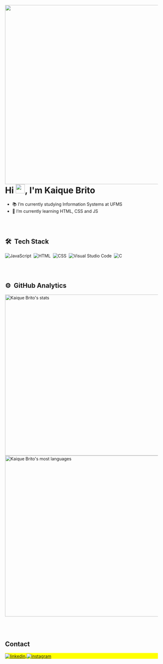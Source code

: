 <img align="right" height="590em" src=""/>

<h1 align="left">Hi <img src="https://raw.githubusercontent.com/kaueMarques/kaueMarques/master/hi.gif" height="30px">, I'm Kaique Brito</h1>

- 📚 I’m currently studying Information Systems at UFMS
- 🌱 I’m currently learning HTML, CSS and JS

<br><br>

## 🛠 &nbsp;Tech Stack

![JavaScript](https://img.shields.io/badge/-JavaScript-05122A?style=flat&logo=javascript)&nbsp;
![HTML](https://img.shields.io/badge/-HTML-05122A?style=flat&logo=HTML5)&nbsp;
![CSS](https://img.shields.io/badge/-CSS-05122A?style=flat&logo=CSS3&logoColor=1572B6)&nbsp;
![Visual Studio Code](https://img.shields.io/badge/-Visual%20Studio%20Code-05122A?style=flat&logo=visual-studio-code&logoColor=007ACC)&nbsp;
![C](https://img.shields.io/badge/-C-05122A?style=flat&logo=C)&nbsp;

<br><br>

## ⚙️ &nbsp;GitHub Analytics

<p align="left">
<img width="530em" src="https://github-readme-stats.vercel.app/api?username=KaiBrito&show_icons=true&theme=vision-friendly-dark" alt="Kaique Brito's stats"/>
<img width="530em" src="https://github-readme-stats.vercel.app/api/top-langs/?username=KaiBrito&layout=compact&theme=vision-friendly-dark" alt="Kaique Brito's most languages"/>
</p>

<br><br>

## Contact

<p align="left" style="background:yellow">
<a href="https://www.linkedin.com/in/kaique-brito-b45609236/" target="_blank">
  <img align="center" src="https://img.shields.io/badge/-Kaique Brito-05122A?style=flat&logo=linkedin" alt="linkedin"/>
</a>
<a href="https://www.instagram.com/kaique_britto/" target="_blank">
 <img align="center" src="https://img.shields.io/badge/-kaique_britto-05122A?style=flat&logo=instagram" alt="instagram"/>
</a>
</p>
